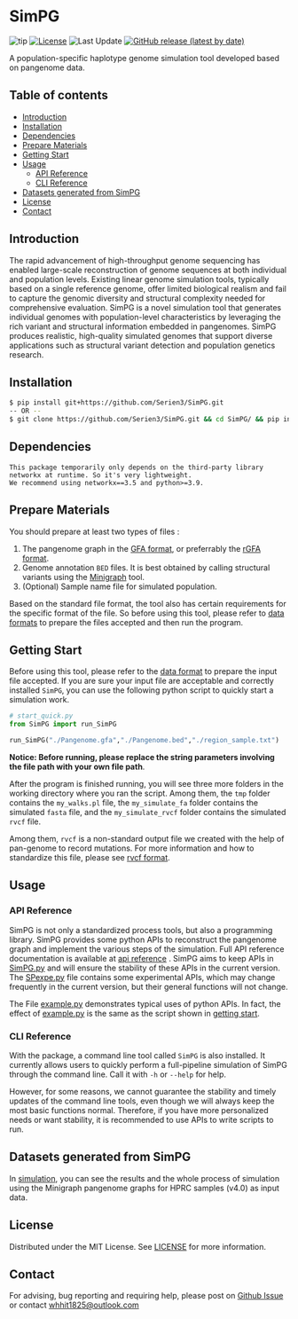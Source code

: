 # SimPG

![tip](https://badgen.net/badge/python/3.9/green?icon=github)
[![License](https://img.shields.io/github/license/Serien3/SimPG.svg?color=red)](./LICENSE)
![Last Update](https://img.shields.io/github/last-commit/Serien3/SimPG.svg?label=Last%20Update)
[![GitHub release (latest by date)](https://img.shields.io/github/v/release/Serien3/SimPG?style=flat-square)](https://github.com/Serien3/SimPG/releases)

A population-specific haplotype genome simulation tool developed based on pangenome data.

## Table of contents

- [Introduction](#introduction)
- [Installation](#installation)
- [Dependencies](#dependencies)
- [Prepare Materials](#prepare-materials)
- [Getting Start](#getting-start)
- [Usage](#usage)
  - [API  Reference](#api--reference)
  - [CLI  Reference](#cli--reference)
- [Datasets generated from SimPG](#datasets-generated-from-simpg)
- [License](#license)
- [Contact](#contact)

## Introduction

The rapid advancement of high-throughput genome sequencing has enabled large-scale reconstruction of genome sequences at both individual and population levels. Existing linear genome simulation tools, typically based on a single reference genome, offer limited biological realism and fail to capture the genomic diversity and structural complexity needed for comprehensive evaluation. SimPG is a novel simulation tool that generates individual genomes with population-level characteristics by leveraging the rich variant and structural information embedded in pangenomes. SimPG produces realistic, high-quality simulated genomes that support diverse applications such as structural variant detection and population genetics research. 

## Installation

```bash
$ pip install git+https://github.com/Serien3/SimPG.git
-- OR --
$ git clone https://github.com/Serien3/SimPG.git && cd SimPG/ && pip install .
```

## Dependencies

```
This package temporarily only depends on the third-party library networkx at runtime. So it's very lightweight.
We recommend using networkx==3.5 and python>=3.9.
```

## Prepare Materials

You should prepare at least two types of files :

1. The pangenome graph in the [GFA format](https://github.com/GFA-spec/GFA-spec/blob/master/GFA1.md), or preferrably the [rGFA format](https://github.com/lh3/gfatools/blob/master/doc/rGFA.md). 
2. Genome annotation  `BED` files. It is best obtained by calling structural variants using the [Minigraph](https://github.com/lh3/minigraph) tool.
3. (Optional) Sample name file for simulated population.

Based on the standard file format, the tool also has certain requirements for the specific format of the file. So before using this tool, please refer to  [data formats](./docs/data-formats.md) to prepare the files accepted and then run the program.

## Getting Start

Before using this tool, please refer to the [data format](./docs/data-formats.md) to prepare the input file accepted. If you are sure your input file are acceptable and correctly installed `SimPG`, you can use the following python script to quickly start a simulation work.

```python
# start_quick.py
from SimPG import run_SimPG

run_SimPG("./Pangenome.gfa","./Pangenome.bed","./region_sample.txt")
```

**Notice: Before running, please replace the string parameters involving the file path with your own file path**.

After the program is finished running, you will see three more folders in the working directory where you ran the script. Among them, the `tmp` folder contains the `my_walks.pl` file, the `my_simulate_fa` folder contains the simulated `fasta` file, and the `my_simulate_rvcf` folder contains the simulated `rvcf` file. 

Among them, `rvcf` is a non-standard output file we created with the help of pan-genome to record mutations. For more information and how to standardize this file, please see [rvcf format](./docs/rvcf.md).

## Usage

### API  Reference

SimPG is not only a standardized process tools, but also a programming library. SimPG provides some python APIs to reconstruct the pangenome graph and implement the various steps of the simulation. Full API reference documentation is available at [api reference](./docs/api.md) . SimPG aims to keep APIs in [SimPG.py](./src/SimPG/SimPG.py) and will ensure the stability of these APIs in the current version. The [SPexpe.py](./src//SimPG//SPexpe.py) file contains some experimental APIs, which may change frequently in the current version, but their general functions will not change.

The File [example.py](./scripts/example.py) demonstrates typical uses of python APIs. In fact, the effect of [example.py](./scripts/example.py) is the same as the script shown in [getting start](#getting-start).

### CLI  Reference

With the package, a command line tool called `SimPG` is also installed. It currently allows users to quickly perform a full-pipeline simulation of SimPG through the command line. Call it with `-h` or `--help` for help.

However, for some reasons, we cannot guarantee the stability and timely updates of the command line tools, even though we will always keep the most basic functions normal. Therefore, if you have more personalized needs or want stability, it is recommended to use APIs to write scripts to run.

## Datasets generated from SimPG

In [simulation](./simulation/), you can see the results and the whole process of simulation using the Minigraph pangenome graphs for HPRC samples (v4.0) as input data.

## License

Distributed under the MIT License. See [LICENSE](LICENSE) for more information.

## Contact

For advising, bug reporting and requiring help, please post on [Github Issue](https://github.com/Serien3/SimPG/issues) or contact whhit1825@outlook.com






